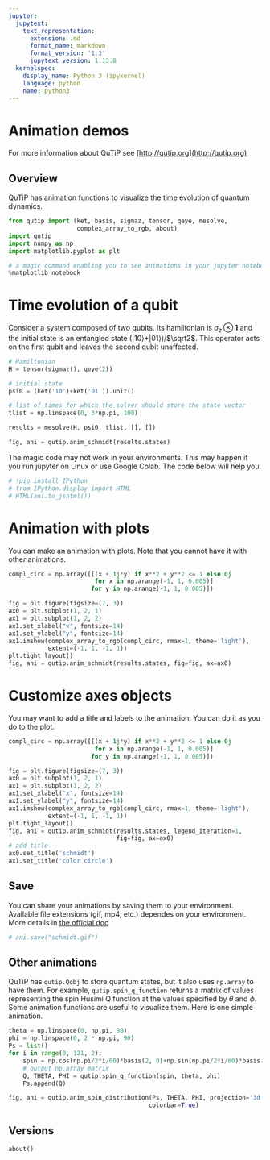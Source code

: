 ```yaml
---
jupyter:
  jupytext:
    text_representation:
      extension: .md
      format_name: markdown
      format_version: '1.3'
      jupytext_version: 1.13.8
  kernelspec:
    display_name: Python 3 (ipykernel)
    language: python
    name: python3
---
```


# Animation demos
For more information about QuTiP see [http://qutip.org](http://qutip.org)


## Overview
QuTiP has animation functions to visualize the time evolution of quantum dynamics.


```python
from qutip import (ket, basis, sigmaz, tensor, qeye, mesolve,
                   complex_array_to_rgb, about)
import qutip
import numpy as np
import matplotlib.pyplot as plt
```


```python
# a magic command enabling you to see animations in your jupyter notebook
%matplotlib notebook
```


# Time evolution of a qubit
Consider a system composed of two qubits. Its hamiltonian is $\sigma_z \otimes \mathbf{1}$ and the initial state is an entangled state ($\left|10\right>$+$\left|01\right>$)/$\sqrt2$.
This operator acts on the first qubit and leaves the second qubit unaffected.


```python
# Hamiltonian
H = tensor(sigmaz(), qeye(2))

# initial state
psi0 = (ket('10')+ket('01')).unit()

# list of times for which the solver should store the state vector
tlist = np.linspace(0, 3*np.pi, 100)

results = mesolve(H, psi0, tlist, [], [])

fig, ani = qutip.anim_schmidt(results.states)
```


The magic code may not work in your environments. This may happen if you run jupyter on Linux or use Google Colab. The code below will help you.


```python
# !pip install IPython
# from IPython.display import HTML
# HTML(ani.to_jshtml())
```

# Animation with plots
You can make an animation with plots. Note that you cannot have it with other animations.


```python
compl_circ = np.array([[(x + 1j*y) if x**2 + y**2 <= 1 else 0j
                        for x in np.arange(-1, 1, 0.005)]
                       for y in np.arange(-1, 1, 0.005)])

fig = plt.figure(figsize=(7, 3))
ax0 = plt.subplot(1, 2, 1)
ax1 = plt.subplot(1, 2, 2)
ax1.set_xlabel("x", fontsize=14)
ax1.set_ylabel("y", fontsize=14)
ax1.imshow(complex_array_to_rgb(compl_circ, rmax=1, theme='light'),
           extent=(-1, 1, -1, 1))
plt.tight_layout()
fig, ani = qutip.anim_schmidt(results.states, fig=fig, ax=ax0)
```


# Customize axes objects
You may want to add a title and labels to the animation. You can do it as you do to the plot.


```python
compl_circ = np.array([[(x + 1j*y) if x**2 + y**2 <= 1 else 0j
                        for x in np.arange(-1, 1, 0.005)]
                       for y in np.arange(-1, 1, 0.005)])

fig = plt.figure(figsize=(7, 3))
ax0 = plt.subplot(1, 2, 1)
ax1 = plt.subplot(1, 2, 2)
ax1.set_xlabel("x", fontsize=14)
ax1.set_ylabel("y", fontsize=14)
ax1.imshow(complex_array_to_rgb(compl_circ, rmax=1, theme='light'),
           extent=(-1, 1, -1, 1))
plt.tight_layout()
fig, ani = qutip.anim_schmidt(results.states, legend_iteration=1,
                              fig=fig, ax=ax0)
# add title
ax0.set_title('schmidt')
ax1.set_title('color circle')
```


## Save
You can share your animations by saving them to your environment. Available file extensions (gif, mp4, etc.) dependes on your environment. More details in [the official doc](https://matplotlib.org/stable/api/_as_gen/matplotlib.animation.Animation.html)


```python
# ani.save("schmidt.gif")
```


## Other animations
QuTiP has `qutip.Qobj` to store quantum states, but it also uses `np.array` to have them. For example, `qutip.spin_q_function` returns a matrix of values representing the spin Husimi Q function at the values specified by $\theta$ and $\phi$. Some animation functions are useful to visualize them. Here is one simple animation.


```python
theta = np.linspace(0, np.pi, 90)
phi = np.linspace(0, 2 * np.pi, 90)
Ps = list()
for i in range(0, 121, 2):
    spin = np.cos(np.pi/2*i/60)*basis(2, 0)+np.sin(np.pi/2*i/60)*basis(2, 1)
    # output np.array matrix
    Q, THETA, PHI = qutip.spin_q_function(spin, theta, phi)
    Ps.append(Q)

fig, ani = qutip.anim_spin_distribution(Ps, THETA, PHI, projection='3d',
                                       colorbar=True)
```


## Versions


```python
about()
```